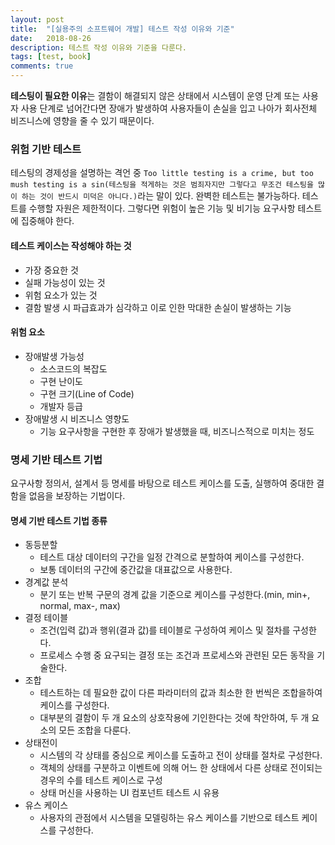 ```yaml
---
layout: post
title:  "[실용주의 소프트웨어 개발] 테스트 작성 이유와 기준"
date:   2018-08-26
description: 테스트 작성 이유와 기준을 다룬다.
tags: [test, book]
comments: true
---
```

**테스팅이 필요한 이유**는 결함이 해결되지 않은 상태에서 시스템이 운영 단계 또는 사용자 사용 단계로 넘어간다면 장애가 발생하여
사용자들이 손실을 입고 나아가 회사전체 비즈니스에 영향을 줄 수 있기 때문이다.

### 위험 기반 테스트
테스팅의 경제성을 설명하는 격언 중 `Too little testing is a crime, but too mush testing is a sin(테스팅을 적게하는 것은 범죄자지만 그렇다고 무조건 테스팅을 많이 하는 것이 반드시 미덕은 아니다.)`라는 말이 있다.
완벽한 테스트는 불가능하다. 테스트를 수행할 자원은 제한적이다. 그렇다면 위험이 높은 기능 및 비기능 요구사항 테스트에 집중해야 한다.
#### 테스트 케이스는 작성해야 하는 것
- 가장 중요한 것
- 실패 가능성이 있는 것
- 위험 요소가 있는 것
- 결함 발생 시 파급효과가 심각하고 이로 인한 막대한 손실이 발생하는 기능

#### 위험 요소
- 장애발생 가능성
  - 소스코드의 복잡도
  - 구현 난이도
  - 구현 크기(Line of Code)
  - 개발자 등급
- 장애발생 시 비즈니스 영향도
  - 기능 요구사항을 구현한 후 장애가 발생했을 때, 비즈니스적으로 미치는 정도

### 명세 기반 테스트 기법
요구사항 정의서, 설계서 등 명세를 바탕으로 테스트 케이스를 도출, 실행하여 중대한 결함을 없음을 보장하는 기법이다.

#### 명세 기반 테스트 기법 종류
- 동등분할
  - 테스트 대상 데이터의 구간을 일정 간격으로 분할하여 케이스를 구성한다.
  - 보통 데이터의 구간에 중간값을 대표값으로 사용한다.
- 경계값 분석
  - 분기 또는 반복 구문의 경계 값을 기준으로 케이스를 구성한다.(min, min+, normal, max-, max)
- 결정 테이블
  - 조건(입력 값)과 행위(결과 값)를 테이블로 구성하여 케이스 및 절차를 구성한다.
  - 프로세스 수행 중 요구되는 결정 또는 조건과 프로세스와 관련된 모든 동작을 기술한다.
- 조합
  - 테스트하는 데 필요한 값이 다른 파라미터의 값과 최소한 한 번씩은 조합을하여 케이스를 구성한다.
  - 대부분의 결함이 두 개 요소의 상호작용에 기인한다는 것에 착안하여, 두 개 요소의 모든 조합을 다룬다.
- 상태전이
  - 시스템의 각 상태를 중심으로 케이스를 도출하고 전이 상태를 절차로 구성한다.
  - 객체의 상태를 구분하고 이벤트에 의해 어느 한 상태에서 다른 상태로 전이되는 경우의 수를 테스트 케이스로 구성
  - 상태 머신을 사용하는 UI 컴포넌트 테스트 시 유용
- 유스 케이스
  - 사용자의 관점에서 시스템을 모델링하는 유스 케이스를 기반으로 테스트 케이스를 구성한다.